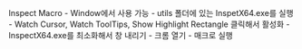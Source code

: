 Inspect Macro
    - Window에서 사용 가능
    - utils 폴더에 있는 InspetX64.exe를 실행
    - Watch Cursor, Watch ToolTips, Show Highlight Rectangle 클릭해서 활성화
    - InspectX64.exe를 최소화해서 창 내리기
    - 크롬 열기
    - 매크로 실행
